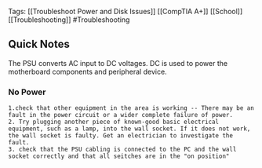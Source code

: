 Tags: [[Troubleshoot Power and Disk Issues]] [[CompTIA A+]] [[School]] [[Troubleshooting]] #Troubleshooting 

## Quick Notes

The PSU converts AC input to DC voltages. DC is used to power the motherboard components and peripheral device. 

### **No Power**
	1.check that other equipment in the area is working -- There may be an fault in the power circuit or a wider complete failure of power.
	2. Try plugging another piece of known-good basic electrical equipment, such as a lamp, into the wall socket. If it does not work, the wall socket is faulty. Get an electrician to investigate the fault. 
	3. check that the PSU cabling is connected to the PC and the wall socket correctly and that all seitches are in the "on position"
